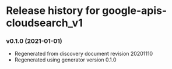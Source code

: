 # Release history for google-apis-cloudsearch_v1

### v0.1.0 (2021-01-01)

* Regenerated from discovery document revision 20201110
* Regenerated using generator version 0.1.0

